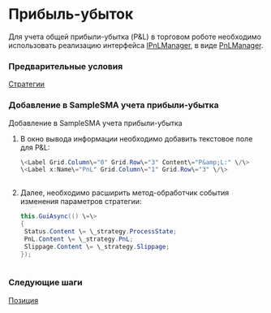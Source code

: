 # Прибыль\-убыток

Для учета общей прибыли\-убытка (P&L) в торговом роботе необходимо использовать реализацию интерфейса [IPnLManager](../api/StockSharp.Algo.PnL.IPnLManager.html), в виде [PnLManager](../api/StockSharp.Algo.PnL.PnLManager.html).

### Предварительные условия

[Стратегии](Strategy.md)

### Добавление в SampleSMA учета прибыли\-убытка

Добавление в SampleSMA учета прибыли\-убытка

1. В окно вывода информации необходимо добавить текстовое поле для P&L:

   ```cs
   \<Label Grid.Column\="0" Grid.Row\="3" Content\="P&amp;L:" \/\>
   \<Label x:Name\="PnL" Grid.Column\="1" Grid.Row\="3" \/\>
   						
   ```
2. Далее, необходимо расширить метод\-обработчик события изменения параметров стратегии:

   ```cs
   this.GuiAsync(() \=\>
   {
   	Status.Content \= \_strategy.ProcessState;
   	PnL.Content \= \_strategy.PnL;
   	Slippage.Content \= \_strategy.Slippage;
   });
   						
   ```

### Следующие шаги

[Позиция](Position.md)
